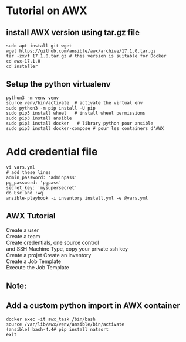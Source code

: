 # Tutorial on AWX 

## install AWX version using tar.gz file
```shell
sudo apt install git wget
wget https://github.com/ansible/awx/archive/17.1.0.tar.gz
tar -zxvf 17.1.0.tar.gz # this version is suitable for Docker
cd awx-17.1.0
cd installer
```
## Setup the python virtualenv 
```shell
python3 -m venv venv 
source venv/bin/activate  # activate the virtual env 
sudo python3 -m pip install -U pip
sudo pip3 install wheel   # install wheel permissions
sudo pip3 install ansible
sudo pip3 install docker   # library python pour ansible
sudo pip3 install docker-compose # pour les containers d'AWX
```
# Add credential file 
```shell
vi vars.yml
# add these lines
admin_password: 'adminpass'
pg_password: 'pgpass'
secret_key: 'mysupersecret'
do Esc and :wq
ansible-playbook -i inventory install.yml -e @vars.yml
```

## AWX Tutorial
Create a user  
Create a team  
Create credentials, one source control  
and SSH Machine Type, copy your private ssh key    
Create a projet 
Create an inventory  
Create a Job Template  
Execute the Job Template  

## Note: 
## Add a custom python import in AWX container
```shell 
docker exec -it awx_task /bin/bash
source /var/lib/awx/venv/ansible/bin/activate
(ansible) bash-4.4# pip install natsort
exit
```







